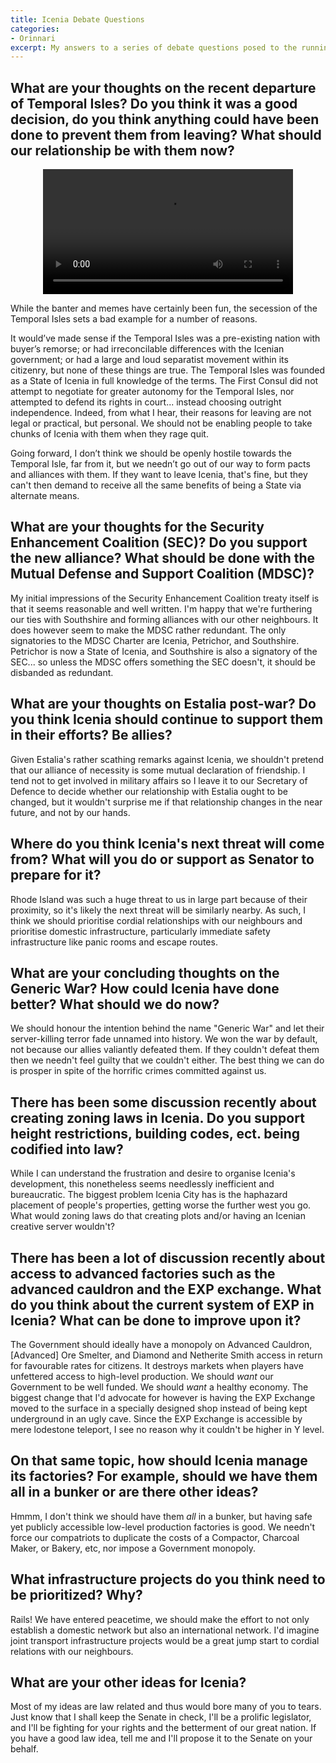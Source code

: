 ```yaml
---
title: Icenia Debate Questions
categories:
- Orinnari
excerpt: My answers to a series of debate questions posed to the running candidates.
---
```


## What are your thoughts on the recent departure of Temporal Isles? Do you think it was a good decision, do you think anything could have been done to prevent them from leaving? What should our relationship be with them now?

<div style="text-align: center;">
    <video width="400" controls>
        <source src="/uploads/WhyWait-TemporalIsles.mp4" type="video/mp4">
        Your browser does not support HTML video.
    </video>
</div>

While the banter and memes have certainly been fun, the secession of the Temporal Isles sets a bad example for a number of reasons.

It would’ve made sense if the Temporal Isles was a pre-existing nation with buyer’s remorse; or had irreconcilable differences with the Icenian government; or had a large and loud separatist movement within its citizenry, but none of these things are true. The Temporal Isles was founded as a State of Icenia in full knowledge of the terms. The First Consul did not attempt to negotiate for greater autonomy for the Temporal Isles, nor attempted to defend its rights in court... instead choosing outright independence. Indeed, from what I hear, their reasons for leaving are not legal or practical, but personal. We should not be enabling people to take chunks of Icenia with them when they rage quit.

Going forward, I don’t think we should be openly hostile towards the Temporal Isle, far from it, but we needn’t go out of our way to form pacts and alliances with them. If they want to leave Icenia, that's fine, but they can't then demand to receive all the same benefits of being a State via alternate means.

## What are your thoughts for the Security Enhancement Coalition (SEC)? Do you support the new alliance? What should be done with the Mutual Defense and Support Coalition (MDSC)?

My initial impressions of the Security Enhancement Coalition treaty itself is that it seems reasonable and well written. I'm happy that we're furthering our ties with Southshire and forming alliances with our other neighbours. It does however seem to make the MDSC rather redundant. The only signatories to the MDSC Charter are Icenia, Petrichor, and Southshire. Petrichor is now a State of Icenia, and Southshire is also a signatory of the SEC... so unless the MDSC offers something the SEC doesn't, it should be disbanded as redundant.

## What are your thoughts on Estalia post-war? Do you think Icenia should continue to support them in their efforts? Be allies?

Given Estalia's rather scathing remarks against Icenia, we shouldn't pretend that our alliance of necessity is some mutual declaration of friendship. I tend not to get involved in military affairs so I leave it to our Secretary of Defence to decide whether our relationship with Estalia ought to be changed, but it wouldn't surprise me if that relationship changes in the near future, and not by our hands.

## Where do you think Icenia's next threat will come from? What will you do or support as Senator to prepare for it?

Rhode Island was such a huge threat to us in large part because of their proximity, so it's likely the next threat will be similarly nearby. As such, I think we should prioritise cordial relationships with our neighbours and prioritise domestic infrastructure, particularly immediate safety infrastructure like panic rooms and escape routes.

## What are your concluding thoughts on the Generic War? How could Icenia have done better? What should we do now?

We should honour the intention behind the name "Generic War" and let their server-killing terror fade unnamed into history. We won the war by default, not because our allies valiantly defeated them. If they couldn't defeat them then we needn't feel guilty that we couldn't either. The best thing we can do is prosper in spite of the horrific crimes committed against us.

## There has been some discussion recently about creating zoning laws in Icenia. Do you support height restrictions, building codes, ect. being codified into law?

While I can understand the frustration and desire to organise Icenia's development, this nonetheless seems needlessly inefficient and bureaucratic. The biggest problem Icenia City has is the haphazard placement of people's properties, getting worse the further west you go. What would zoning laws do that creating plots and/or having an Icenian creative server wouldn't?

## There has been a lot of discussion recently about access to advanced factories such as the advanced cauldron and the EXP exchange. What do you think about the current system of EXP in Icenia? What can be done to improve upon it?

The Government should ideally have a monopoly on Advanced Cauldron, \[Advanced\] Ore Smelter, and Diamond and Netherite Smith access in return for favourable rates for citizens. It destroys markets when players have unfettered access to high-level production. We should *want* our Government to be well funded. We should *want* a healthy economy. The biggest change that I'd advocate for however is having the EXP Exchange moved to the surface in a specially designed shop instead of being kept underground in an ugly cave. Since the EXP Exchange is accessible by mere lodestone teleport, I see no reason why it couldn't be higher in Y level.

## On that same topic, how should Icenia manage its factories? For example, should we have them all in a bunker or are there other ideas?

Hmmm, I don't think we should have them *all* in a bunker, but having safe yet publicly accessible low-level production factories is good. We needn't force our compatriots to duplicate the costs of a Compactor, Charcoal Maker, or Bakery, etc, nor impose a Government monopoly.

## What infrastructure projects do you think need to be prioritized? Why?

Rails! We have entered peacetime, we should make the effort to not only establish a domestic network but also an international network. I'd imagine joint transport infrastructure projects would be a great jump start to cordial relations with our neighbours.

## What are your other ideas for Icenia?

Most of my ideas are law related and thus would bore many of you to tears. Just know that I shall keep the Senate in check, I'll be a prolific legislator, and I'll be fighting for your rights and the betterment of our great nation. If you have a good law idea, tell me and I'll propose it to the Senate on your behalf.
